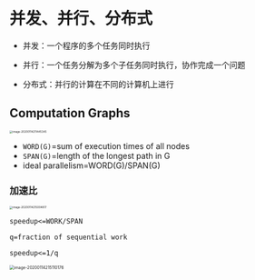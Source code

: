 # 并发、并行、分布式

* 并发：一个程序的多个任务同时执行

* 并行：一个任务分解为多个子任务同时执行，协作完成一个问题

* 分布式：并行的计算在不同的计算机上进行



## Computation Graphs

<img src="/Users/jones/Library/Application Support/typora-user-images/image-20200114211445345.png" alt="image-20200114211445345" style="zoom: 33%;" />

* `WORD(G)`=sum of execution times of all nodes
* `SPAN(G)`=length of the longest path in G
* ideal parallelism=WORD(G)/SPAN(G)



### 加速比

<img src="/Users/jones/Desktop/miaochenlu.github.io/assets/images/image-20200114215004817.png" alt="image-20200114215004817" style="zoom:33%;" />

`speedup<=WORK/SPAN`

`q=fraction of sequential work`

`speedup<=1/q`

<img src="/Users/jones/Library/Application Support/typora-user-images/image-20200114215110176.png" alt="image-20200114215110176" style="zoom:50%;" />

